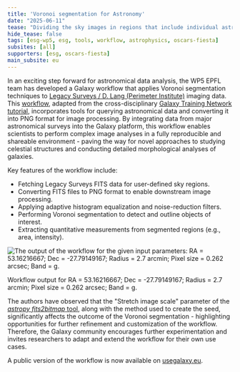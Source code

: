 ```yaml
---
title: 'Voronoi segmentation for Astronomy'
date: "2025-06-11"  
tease: "Dividing the sky images in regions that include individual astronomical objects."
hide_tease: false
tags: [esg-wp5, esg, tools, workflow, astrophysics, oscars-fiesta]
subsites: [all]
supporters: [esg, oscars-fiesta]
main_subsite: eu
---
```



In an exciting step forward for astronomical data analysis, the WP5 EPFL team has developed a Galaxy workflow that applies Voronoi segmentation techniques to [Legacy Surveys / D. Lang (Perimeter Institute)](https://www.legacysurvey.org/) imaging data. This [workflow](https://usegalaxy.eu/published/workflow?id=bc78c184fabcff1d), adapted from the cross-disciplinary [Galaxy Training Network tutorial](https://training.galaxyproject.org/topics/imaging/tutorials/voronoi-segmentation/tutorial.html), incorporates tools for querying astronomical data and converting it into PNG format for image processing. 
By integrating data from major astronomical surveys into the Galaxy platform, this workflow enables scientists to perform complex image analyses in a fully reproducible and shareable environment - paving the way for novel approaches to studying celestial structures and conducting detailed morphological analyses of galaxies.


Key features of the workflow include:
* Fetching Legacy Surveys FITS data for user-defined sky regions.
* Converting FITS files to PNG format to enable downstream image processing.
* Applying adaptive histogram equalization and noise-reduction filters.
* Performing Voronoi segmentation to detect and outline objects of interest.
* Extracting quantitative measurements from segmented regions (e.g., area, intensity).

<div class="center">
<div class="img-sizer" style="width: 100%">

![The output of the workflow for the given input parameters: RA = 53.16216667; Dec = -27.79149167; Radius = 2.7 arcmin; Pixel size = 0.262 arcsec; Band = g.](galaxy-voronoi-astronomy-output.tiff)</div>
<figcaption>
Workflow output for RA = 53.16216667; Dec = -27.79149167; Radius = 2.7 arcmin; Pixel size = 0.262 arcsec; Band = g.
</figcaption>

The authors have observed that the "Stretch image scale" parameter of the [*astropy fits2bitmap* tool](https://usegalaxy.eu/root?tool_id=toolshed.g2.bx.psu.edu/repos/astroteam/astropy_fits2bitmap/astropy_fits2bitmap/0.2.0+galaxy1), along with the method used to create the seed, significantly affects the outcome of the Voronoi segmentation - highlighting opportunities for further refinement and customization of the workflow. Therefore, the Galaxy community encourages further experimentation and invites researchers to adapt and extend the workflow for their own use cases. 

A public version of the workflow is now available on [usegalaxy.eu](https://usegalaxy.eu/published/workflow?id=bc78c184fabcff1d).
